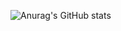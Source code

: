 
![Anurag's GitHub stats](https://github-readme-stats.vercel.app/api?username=kyg0711&show_icons=true&theme=highcontrast)


